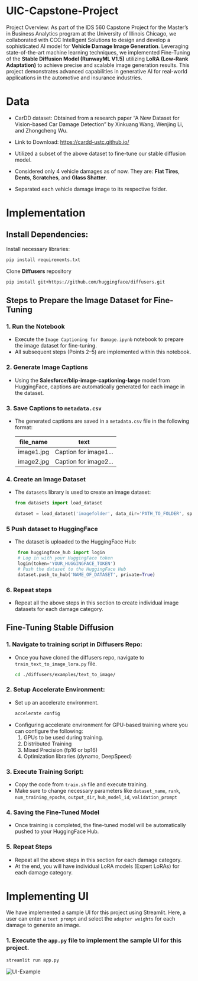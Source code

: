 # UIC-Capstone-Project

Project Overview:
As part of the IDS 560 Capstone Project for the Master’s in Business Analytics program at the University of Illinois Chicago, we collaborated with CCC Intelligent Solutions to design and develop a sophisticated AI model for **Vehicle Damage Image Generation**. Leveraging state-of-the-art machine learning techniques, we implemented Fine-Tuning of the **Stable Diffusion Model (RunwayML V1.5)** utilizing **LoRA (Low-Rank Adaptation)** to achieve precise and scalable image generation results. This project demonstrates advanced capabilities in generative AI for real-world applications in the automotive and insurance industries.

# Data
- CarDD dataset: Obtained from a research paper “A New Dataset for Vision-based Car Damage Detection” by Xinkuang Wang, Wenjing Li, and Zhongcheng Wu. 
- Link to Download: https://cardd-ustc.github.io/

- Utilized a subset of the above dataset to fine-tune our stable diffusion model.
- Considered only 4 vehicle damages as of now. They are: **Flat Tires**, **Dents**, **Scratches**, and **Glass Shatter**.
- Separated each vehicle damage image to its respective folder.



# Implementation

## Install Dependencies:

   Install necessary libraries:
   ```bash
   pip install requirements.txt
   ```

   Clone **Diffusers** repository
   ```bash
   pip install git+https://github.com/huggingface/diffusers.git
   ```
## Steps to Prepare the Image Dataset for Fine-Tuning

### 1. Run the Notebook
- Execute the `Image Captioning for Damage.ipynb` notebook to prepare the image dataset for fine-tuning.  
- All subsequent steps (Points 2–5) are implemented within this notebook.

### 2. Generate Image Captions
- Using the **Salesforce/blip-image-captioning-large** model from HuggingFace, captions are automatically generated for each image in the dataset.

### 3. Save Captions to `metadata.csv`
- The generated captions are saved in a `metadata.csv` file in the following format:

  | file_name    | text                      |
  |--------------|------------------------------|
  | image1.jpg   | Caption for image1...        |
  | image2.jpg   | Caption for image2...        |

### 4. Create an Image Dataset
- The `datasets` library is used to create an image dataset:

  ```python
  from datasets import load_dataset

  dataset = load_dataset('imagefolder', data_dir='PATH_TO_FOLDER', split='train')
  ```
### 5 Push dataset to HuggingFace
- The dataset is uploaded to the HuggingFace Hub:
  ```python
   from huggingface_hub import login
   # Log in with your HuggingFace token
   login(token='YOUR_HUGGINGFACE_TOKEN')
   # Push the dataset to the HuggingFace Hub
   dataset.push_to_hub('NAME_OF_DATASET', private=True)
  ```
### 6. Repeat steps
- Repeat all the above steps in this section to create individual image datasets for each damage category.

## Fine-Tuning Stable Diffusion

### 1. Navigate to training script in Diffusers Repo:
- Once you have cloned the diffusers repo, navigate to `train_text_to_image_lora.py` file.
  ```bash
  cd ./diffusers/examples/text_to_image/
  ```
### 2. Setup Accelerate Environment:
- Set up an accelerate environment.
  ```bash
  accelerate config
  ```
- Configuring accelerate environment for GPU-based training where you can configure the following:
     1) GPUs to be used during training.
     2) Distributed Training
     3) Mixed Precision (fp16 or bp16)
     4) Optimization libraries (dynamo, DeepSpeed)
### 3. Execute Training Script:
- Copy the code from `train.sh` file and execute training.
- Make sure to change necessary parameters like `dataset_name`, `rank`, `num_training_epochs`, `output_dir`, `hub_model_id`, `validation_prompt`

### 4. Saving the Fine-Tuned Model
- Once training is completed, the fine-tuned model will be automatically pushed to your HuggingFace Hub.

### 5. Repeat Steps
- Repeat all the above steps in this section for each damage category.
- At the end, you will have individual LoRA models (Expert LoRAs) for each damage category.


# Implementing UI

We have implemented a sample UI for this project using Streamlit. 
Here, a user can enter a `text prompt` and select the `adapter weights` for each damage to generate an image.

### 1. Execute the `app.py` file to implement the sample UI for this project.
```bash
streamlit run app.py
```

![UI-Example](https://github.com/user-attachments/assets/ae73d809-4732-4ba8-8556-8a0bb3b82f78)



    



     
   

